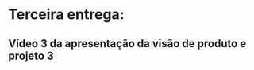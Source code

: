 # **Terceira entrega:**
## Vídeo 3 da apresentação da visão de produto e projeto 3

<!-- <iframe width="560" height="315" src="https://www.youtube.com/embed/3A__x95tTZM" frameborder="0" allowfullscreen></iframe> -->